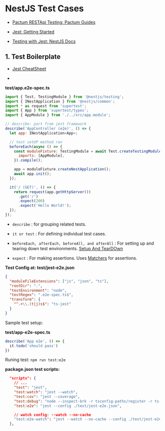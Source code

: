 # NestJS Test Cases

- [Pactum RESTApi Testing: Pactum Guides](https://pactumjs.github.io/guides/api-testing.html)

- [Jest: Getting Started](https://jestjs.io/docs/getting-started)

- [Testing with Jest: NestJS Docs](https://docs.nestjs.com/fundamentals/testing#unit-testing)

## 1. Test Boilerplate

- [Jest CheatSheet](https://devhints.io/jest)

- 

**test/app.e2e-spec.ts**

```js
import { Test, TestingModule } from '@nestjs/testing';
import { INestApplication } from '@nestjs/common';
import * as request from 'supertest';
import { App } from 'supertest/types';
import { AppModule } from './../src/app.module';

// describe: part from jest framework
describe('AppController (e2e)', () => {
  let app: INestApplication<App>;

  // test setUP method ran
  beforeEach(async () => {
    const moduleFixture: TestingModule = await Test.createTestingModule({
      imports: [AppModule],
    }).compile();

    app = moduleFixture.createNestApplication();
    await app.init();
  });

  it('/ (GET)', () => {
    return request(app.getHttpServer())
      .get('/')
      .expect(200)
      .expect('Hello World!');
  });
});
```

- ``describe`` : for grouping related tests.

- ``it or test`` : For defining individual test cases.

- ``beforeEach, afterEach, beforeAll, and afterAll`` : For setting up and tearing down test environments. [Setup And TearDOwn](https://jestjs.io/docs/setup-teardown)

- ``expect`` : For making assertions. Uses [Matchers](https://jestjs.io/docs/using-matchers#common-matchers) for assertions.



**Test Config at: test/jest-e2e.json**

```json
{
  "moduleFileExtensions": ["js", "json", "ts"],
  "rootDir": ".",
  "testEnvironment": "node",
  "testRegex": ".e2e-spec.ts$",
  "transform": {
    "^.+\\.(t|j)s$": "ts-jest"
  }
}
```

Sample test setup:

**test/app-e2e-spec.ts**

```js
describe('App e2e', () => {
  it.todo('should pass')
})
```

Runing test: ``npm run test:e2e``

**package.json test scripts:**

```json
  "scripts": {
    // ...
    "test": "jest",
    "test:watch": "jest --watch",
    "test:cov": "jest --coverage",
    "test:debug": "node --inspect-brk -r tsconfig-paths/register -r ts-node/register node_modules/.bin/jest --runInBand",
    "test:e2e": "jest --config ./test/jest-e2e.json",

    // watch config: --watch --no-cache
    "test:e2e-watch": "jest --watch --no-cache --config ./test/jest-e2e.json"
  },
```
